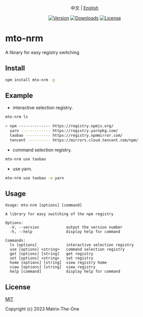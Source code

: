 <p align="center">
  中文 | <a href="./README.en-US.md">English</a> 
</p>

<p align="center">
  <a href="https://www.npmjs.com/package/mto-nrm"><img src="https://img.shields.io/npm/v/mto-nrm.svg?sanitize=true" alt="Version"></a>
  <a href="https://npmcharts.com/compare/mto-nrm?minimal=true"><img src="https://img.shields.io/npm/dm/mto-nrm.svg?sanitize=true" alt="Downloads"></a>
  <a href="https://www.npmjs.com/package/mto-nrm"><img src="https://img.shields.io/npm/l/mto-nrm.svg?sanitize=true" alt="License"></a>
</p>

# mto-nrm

A library for easy registry switching

## Install

```sh
npm install mto-nrm -g
```

## Example

- interactive selection registry.

```sh
mto-nrm ls

> npm -------------- https://registry.npmjs.org/
  yarn ------------- https://registry.yarnpkg.com/
  taobao ----------- https://registry.npmmirror.com/
  tencent ---------- https://mirrors.cloud.tencent.com/npm/
```

- command selection registry.

```sh
mto-nrm use taobao
```

- use yarn.

```sh
mto-nrm use taobao -e yarn
```

## Usage

```
Usage: mto-nrm [options] [command]

A library for easy switching of the npm registry

Options:
  -V, --version            output the version number
  -h, --help               display help for command

Commands:
  ls [options]             interactive selection registry
  use [options] <string>   command selection registry
  get [options] [string]   get registry
  set [options] <string>   set registry
  home [options] [string]  view registry home
  view [options] [string]  view registry
  help [command]           display help for command
```

## License

[MIT](https://opensource.org/licenses/MIT)

Copyright (c) 2023 Matrix-The-One

[npm]: https://www.npmjs.com
